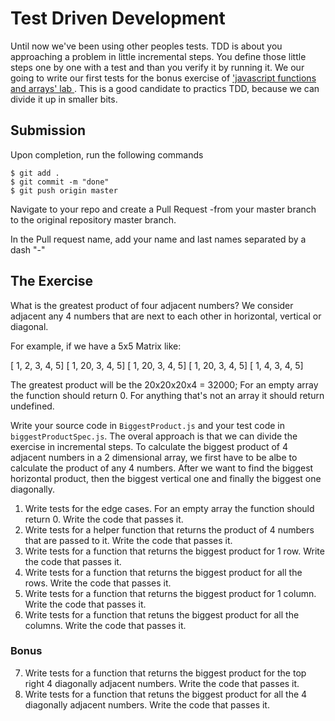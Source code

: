 # Test Driven Development

Until now we've been using other peoples tests. TDD is about you approaching a problem in little incremental steps. You define those little steps one by one with a test and than you verify it by running it. We our going to write our first tests for the bonus exercise of <a href="https://github.com/ironhack-labs/lab-javascript-functions-and-arrays"> 'javascript functions and arrays' lab </a>. This is a good candidate to practics TDD, because we can divide it up in smaller bits. 

## Submission
Upon completion, run the following commands
```
$ git add .
$ git commit -m "done"
$ git push origin master
```
Navigate to your repo and create a Pull Request -from your master branch to the original repository master branch.

In the Pull request name, add your name and last names separated by a dash "-"

## The Exercise
What is the greatest product of four adjacent numbers? We consider adjacent any 4 numbers that are next to each other in horizontal, vertical or diagonal.

For example, if we have a 5x5 Matrix like:

[ 1,  2, 3, 4, 5]
[ 1, 20, 3, 4, 5]
[ 1, 20, 3, 4, 5]
[ 1, 20, 3, 4, 5]
[ 1,  4, 3, 4, 5]

The greatest product will be the 20x20x20x4 = 32000; For an empty array the function should return 0. For anything that's not an array it should return undefined.

 Write your source code in `BiggestProduct.js` and your test code in `biggestProductSpec.js`. The overal approach is that we can divide the exercise in incremental steps. To calculate the biggest product of 4 adjacent numbers in a 2 dimensional array, we first have to be albe to calculate the product of any 4 numbers. After we want to find the biggest horizontal product, then the biggest vertical one and finally the biggest one diagonally.

1.  Write tests for the edge cases. For an empty array the function should return 0. Write the code that passes it.
2.  Write tests for a helper function that returns the product of 4 numbers that are passed to it. Write the code that passes it.
3. Write tests for a function that returns the biggest product for 1 row. Write the code that passes it.
4. Write tests for a function that returns the biggest product for all the rows. Write the code that passes it.
5. Write tests for a function that returns the biggest product for 1 column. Write the code that passes it.
6. Write tests for a function that retuns the biggest product for all the columns. Write the code that passes it.

### Bonus

7. Write tests for a function that returns the biggest product for the top right 4 diagonally adjacent numbers. Write the code that passes it.
8. Write tests for a function that retuns the biggest product for all the 4 diagonally adjacent numbers. Write the code that passes it.